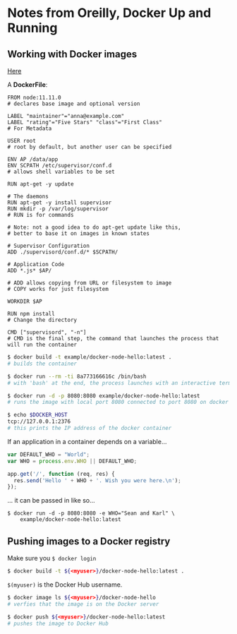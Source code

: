 # Notes from Oreilly, Docker Up and Running
## Working with Docker images

[Here](https://learning.oreilly.com/library/view/docker-up/9781492036722/ch04.html)

A __DockerFile__:

```
FROM node:11.11.0
# declares base image and optional version
```

```
LABEL "maintainer"="anna@example.com"
LABEL "rating"="Five Stars" "class"="First Class"
# For Metadata
```

```
USER root
# root by default, but another user can be specified
```

```
ENV AP /data/app
ENV SCPATH /etc/supervisor/conf.d
# allows shell variables to be set
```

```
RUN apt-get -y update

# The daemons
RUN apt-get -y install supervisor
RUN mkdir -p /var/log/supervisor
# RUN is for commands

# Note: not a good idea to do apt-get update like this,
# better to base it on images in known states
```

```
# Supervisor Configuration
ADD ./supervisord/conf.d/* $SCPATH/

# Application Code
ADD *.js* $AP/

# ADD allows copying from URL or filesystem to image
# COPY works for just filesystem
```

```
WORKDIR $AP

RUN npm install
# Change the directory
```

```
CMD ["supervisord", "-n"]
# CMD is the final step, the command that launches the process that will run the container
```

```bash 
$ docker build -t example/docker-node-hello:latest .
# builds the container

$ docker run --rm -ti 8a773166616c /bin/bash
# with 'bash' at the end, the process launches with an interactive terminal
```

```bash
$ docker run -d -p 8080:8080 example/docker-node-hello:latest
# runs the image with local port 8080 connected to port 8080 on docker container

$ echo $DOCKER_HOST
tcp://127.0.0.1:2376
# this prints the IP address of the docker container
```

If an application in a container depends on a variable...
```js
var DEFAULT_WHO = "World";
var WHO = process.env.WHO || DEFAULT_WHO;

app.get('/', function (req, res) {
  res.send('Hello ' + WHO + '. Wish you were here.\n');
});
```

... it can be passed in like so...
```
$ docker run -d -p 8080:8080 -e WHO="Sean and Karl" \
    example/docker-node-hello:latest
```

## Pushing images to a Docker registry

Make sure you `$ docker login`

```bash
$ docker build -t ${<myuser>}/docker-node-hello:latest .
```
`$(myuser)` is the Docker Hub username.

```bash
$ docker image ls ${<myuser>}/docker-node-hello
# verfies that the image is on the Docker server
```

```bash
$ docker push ${<myuser>}/docker-node-hello:latest
# pushes the image to Docker Hub
```

